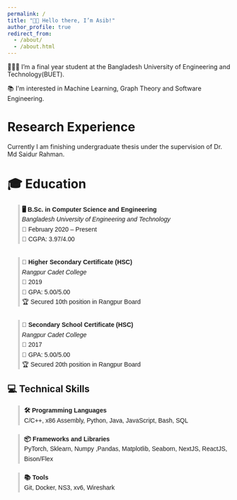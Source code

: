 ```yaml
---
permalink: /
title: "👋🏼 Hello there, I’m Asib!"
author_profile: true
redirect_from: 
  - /about/
  - /about.html
---
```


👨🏻‍💻 I’m a final year student at the Bangladesh University of Engineering and Technology(BUET).

📚 I'm interested in Machine Learning, Graph Theory and Software Engineering.

Research Experience
===
Currently I am finishing undergraduate thesis under the supervision of Dr. Md Saidur Rahman.

🎓 Education
===

<div style="font-family: Arial, sans-serif; line-height: 1.6; max-width: 600px;">
    <ul style="list-style: none;">
        <li style="margin-bottom: 30px; border-left: 4px solid #d3d3d3; padding-left: 5px;">
            <strong>🖥️ B.Sc. in Computer Science and Engineering</strong><br>
            <span><em>Bangladesh University of Engineering and Technology</em></span><br>
            <span>📅 February 2020 – Present</span><br>
            <span>🎯 CGPA: 3.97/4.00</span>
        </li>
        <li style="margin-bottom: 30px; border-left: 4px solid #d3d3d3; padding-left: 5px;">
            <strong>📜 Higher Secondary Certificate (HSC)</strong><br>
            <span><em>Rangpur Cadet College</em></span><br>
            <span>📅 2019</span><br>
            <span>🎯 GPA: 5.00/5.00</span><br>
            <span>🏆 Secured 10th position in Rangpur Board</span>
        </li>
        <li style="border-left: 4px solid #d3d3d3; padding-left: 5px;">
            <strong>📜 Secondary School Certificate (HSC)</strong><br>
            <span><em>Rangpur Cadet College</em></span><br>
            <span>📅 2017</span><br>
            <span>🎯 GPA: 5.00/5.00</span><br>
            <span>🏆 Secured 20th position in Rangpur Board</span>
        </li>
    </ul>
</div>

## 💻 Technical Skills
<div style="font-family: Arial, sans-serif; line-height: 1.6; max-width: 600px;">
    <ul style="list-style: none; ">
        <li style="border-left: 4px solid #d3d3d3; padding-left: 10px; margin-bottom: 20px;">
            <strong>🛠️ Programming Languages</strong><br>
            <span>C/C++, x86 Assembly, Python, Java, JavaScript, Bash, SQL</span>
        </li>
        <li style="border-left: 4px solid #d3d3d3; padding-left: 10px; margin-bottom: 20px;">
            <strong>📦 Frameworks and Libraries</strong><br>
            <span> PyTorch, Sklearn, Numpy ,Pandas, Matplotlib, Seaborn, NextJS, ReactJS, Bison/Flex</span>
        </li>
        <li style="border-left: 4px solid #d3d3d3; padding-left: 10px; margin-bottom: 20px;">
            <strong>📚 Tools</strong><br>
            <span> Git, Docker, NS3, xv6, Wireshark</span>
        </li>
    </ul>
</div>



